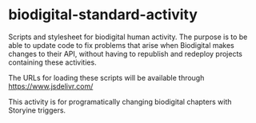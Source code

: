 # biodigital-standard-activity
Scripts and stylesheet for biodigital human activity. The purpose is to be able to update code to fix problems that arise when Biodigital makes changes to their API, without having to republish and redeploy projects containing these activities.

The URLs for loading these scripts will be available through https://www.jsdelivr.com/

This activity is for programatically changing biodigital chapters with Storyine triggers.
